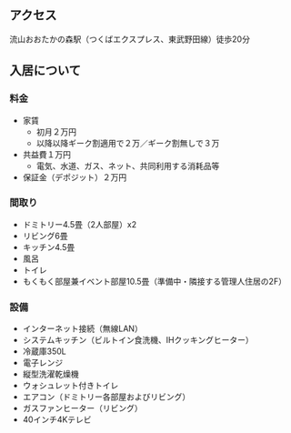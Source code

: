 ## アクセス
流山おおたかの森駅（つくばエクスプレス、東武野田線）徒歩20分

## 入居について

### 料金
* 家賃
  * 初月２万円
  * 以降以降ギーク割適用で２万／ギーク割無しで３万
* 共益費１万円
  * 電気、水道、ガス、ネット、共同利用する消耗品等
* 保証金（デポジット）２万円

### 間取り
* ドミトリー4.5畳（2人部屋）x2
* リビング6畳
* キッチン4.5畳
* 風呂
* トイレ
* もくもく部屋兼イベント部屋10.5畳（準備中・隣接する管理人住居の2F）

### 設備
* インターネット接続（無線LAN）
* システムキッチン（ビルトイン食洗機、IHクッキングヒーター）
* 冷蔵庫350L
* 電子レンジ
* 縦型洗濯乾燥機
* ウォシュレット付きトイレ
* エアコン（ドミトリー各部屋およびリビング）
* ガスファンヒーター（リビング）
* 40インチ4Kテレビ
